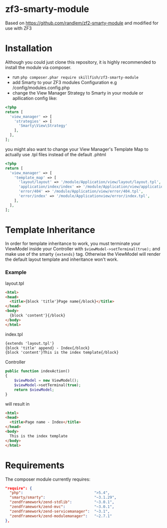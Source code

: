 # zf3-smarty-module
Based on https://github.com/randlem/zf2-smarty-module and modified for use with ZF3

# Installation
Although you could just clone this repository, it is highly recommended to install the module via composer.
- run `php composer.phar require skillfish/zf3-smarty-module`
- add Smarty to your ZF3 modules Configuration e.g /config/modules.config.php
- change the View Manager Strategy to Smarty in your module or apllication config like:
```php
<?php
return [
  'view_manager' => [
    'strategies' => [
      'Smarty\View\Strategy'
    ],
  ],
];
```
you might also want to change your View Manager's Template Map to actually use .tpl files instead of the default .phtml
```php
<?php
return [
  'view_manager' => [
    'template_map' => [
      'layout/layout' => '/module/Application/view/layout/layout.tpl',
      'application/index/index' => '/module/Application/view/application/index/index.tpl',
      'error/404' => '/module/Application/view/error/404.tpl',
      'error/index' => '/module/Applicationview/error/index.tpl',
    ],
  ],
];
```
# Template Inheritance
In order for template inheritance to work, you must terminate your ViewModel inside your Controller with `$viewModel->setTerminal(true);` and make use of the smarty `{extends}` tag. Otherwise the ViewModel will render the default layout template and inheritance won't work.

### Example

layout.tpl
```html
<html>
<head>
  <title>{block 'title'}Page name{/block}</title>
</head>
<body>
  {block 'content'}{/block}
</body>
</html>
```
index.tpl
```html
{extends 'layout.tpl'}
{block 'title' append} - Index{/block}
{block 'content'}This is the index template{/block}
```
Controller
```php
public function indexAction()
{
    $viewModel = new ViewModel();
    $viewModel->setTerminal(true);
    return $viewModel;
}
```

will result in
```html
<html>
<head>
  <title>Page name - Index</title>
</head>
<body>
  This is the index template
</body>
</html>
```

# Requirements
The composer module currently requires:
```json
"require": {
  "php":                                ">5.4",
  "smarty/smarty":                      "~3.1.29",
  "zendframework/zend-stdlib":          "~3.0.1",
  "zendframework/zend-mvc":             "~3.0.1",
  "zendframework/zend-servicemanager":  "~3.1",
  "zendframework/zend-modulemanager":   "~2.7.1"
},
```
